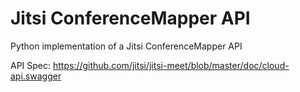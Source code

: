 Jitsi ConferenceMapper API
==========================

Python implementation of a Jitsi ConferenceMapper API

API Spec: https://github.com/jitsi/jitsi-meet/blob/master/doc/cloud-api.swagger

